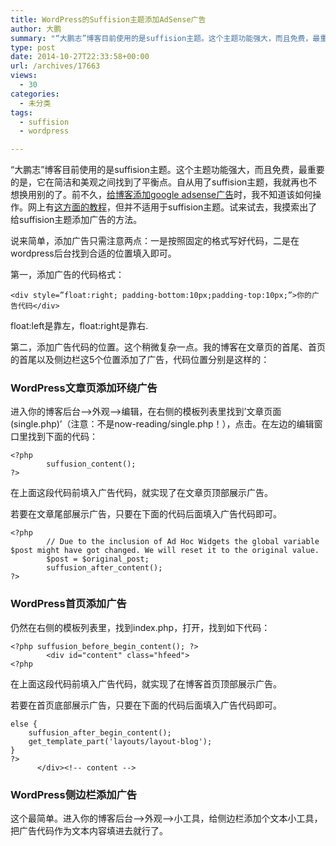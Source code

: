 ```yaml
---
title: WordPress的Suffision主题添加AdSense广告
author: 大鹏
summary: "“大鹏志”博客目前使用的是suffision主题。这个主题功能强大，而且免费，最重要的是，它在简洁和美观之间找到了平衡点。自从用了suffision主题，我就再也不想换用别的了。前不久，[给博客添加google adsense广告][1]时，我不知道该如何操作。网上有[这方面的教程][2]，但并不适用于suffision主题。试来试去，我摸索出了给suffision主题添加广告的方法。"
type: post
date: 2014-10-27T22:33:58+00:00
url: /archives/17663
views:
  - 30
categories:
  - 未分类
tags:
  - suffision
  - wordpress

---
```

“大鹏志”博客目前使用的是suffision主题。这个主题功能强大，而且免费，最重要的是，它在简洁和美观之间找到了平衡点。自从用了suffision主题，我就再也不想换用别的了。前不久，[给博客添加google adsense广告][1]时，我不知道该如何操作。网上有[这方面的教程][2]，但并不适用于suffision主题。试来试去，我摸索出了给suffision主题添加广告的方法。

说来简单，添加广告只需注意两点：一是按照固定的格式写好代码，二是在wordpress后台找到合适的位置填入即可。

第一，添加广告的代码格式：

    <div style=”float:right; padding-bottom:10px;padding-top:10px;”>你的广告代码</div>
    

float:left是靠左，float:right是靠右.

第二，添加广告代码的位置。这个稍微复杂一点。我的博客在文章页的首尾、首页的首尾以及侧边栏这5个位置添加了广告，代码位置分别是这样的：

### WordPress文章页添加环绕广告

进入你的博客后台–>外观–>编辑，在右侧的模板列表里找到&#8217;文章页面(single.php)&#8217;（注意：不是now-reading/single.php！），点击。在左边的编辑窗口里找到下面的代码：

    <?php
            suffusion_content();
    ?>
    

在上面这段代码前填入广告代码，就实现了在文章页顶部展示广告。

若要在文章尾部展示广告，只要在下面的代码后面填入广告代码即可。

    <?php
            // Due to the inclusion of Ad Hoc Widgets the global variable $post might have got changed. We will reset it to the original value.
            $post = $original_post;
            suffusion_after_content();
    ?>
    

### WordPress首页添加广告

仍然在右侧的模板列表里，找到index.php，打开，找到如下代码：

    <?php suffusion_before_begin_content(); ?>
            <div id="content" class="hfeed">
    <?php
    

在上面这段代码前填入广告代码，就实现了在博客首页顶部展示广告。

若要在首页底部展示广告，只要在下面的代码后面填入广告代码即可。

    else {
        suffusion_after_begin_content();
        get_template_part('layouts/layout-blog');
    }
    ?>
          </div><!-- content -->
    

### WordPress侧边栏添加广告

这个最简单。进入你的博客后台–>外观–>小工具，给侧边栏添加个文本小工具，把广告代码作为文本内容填进去就行了。

 [1]: http://pzhao.org/archives/17260
 [2]: http://lovesoo.org/how-to-add-google-adsense-to-wordpress.html
